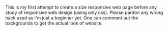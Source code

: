 This is my first attempt to create a size responsive web page before any study of responsive web design (using only css).
Please pardon any wrong hack used as I'm just a beginner yet.
One can comment out the backgrounds to get the actual look of website.
